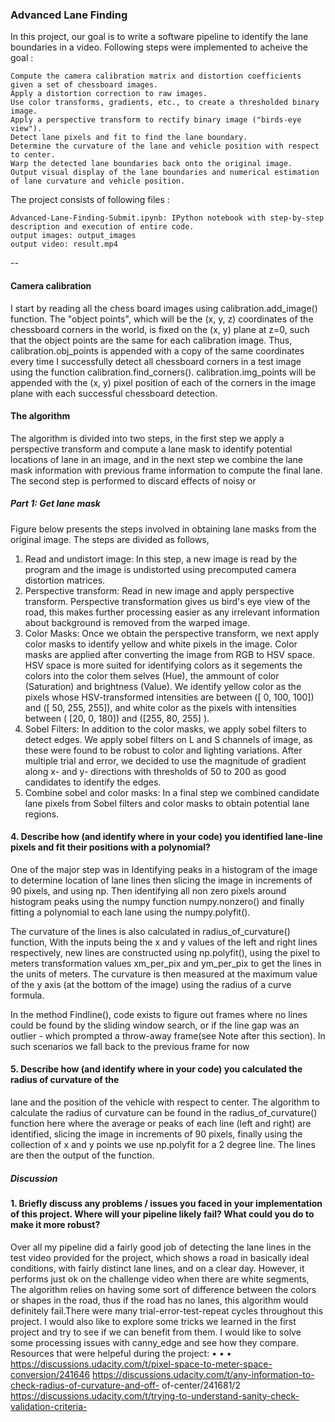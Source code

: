 ### Advanced Lane Finding

In this project, our goal is to write a software pipeline to identify the lane boundaries in a video. Following steps were implemented to acheive the goal :

    Compute the camera calibration matrix and distortion coefficients given a set of chessboard images.
    Apply a distortion correction to raw images.
    Use color transforms, gradients, etc., to create a thresholded binary image.
    Apply a perspective transform to rectify binary image ("birds-eye view").
    Detect lane pixels and fit to find the lane boundary.
    Determine the curvature of the lane and vehicle position with respect to center.
    Warp the detected lane boundaries back onto the original image.
    Output visual display of the lane boundaries and numerical estimation of lane curvature and vehicle position.

The project consists of following files :


    Advanced-Lane-Finding-Submit.ipynb: IPython notebook with step-by-step description and execution of entire code.
    output images: output_images
    output video: result.mp4

--
#### Camera calibration
 I start by reading all the chess board images using calibration.add_image() function. The "object points", which will be the (x, y, z) coordinates of the chessboard corners in the world, is fixed on the (x, y) plane at z=0, such that the object points are the same for each calibration image. Thus, calibration.obj_points is appended with a copy of the same coordinates every time I successfully detect all chessboard corners in a test image using the function calibration.find_corners(). calibration.img_points will be appended with the (x, y) pixel position of each of the corners in the image plane with each successful chessboard detection. 
 
#### The algorithm

The algorithm is divided into two steps, in the first step we apply a perspective transform and compute a lane mask to identify potential locations of lane in an image, and in the next step we combine the lane mask information with previous frame information to compute the final lane. The second step is performed to discard effects of noisy or

##### Part 1: Get lane mask

Figure below presents the steps involved in obtaining lane masks from the original image. The steps are divided as follows,

1. Read and undistort image: In this step, a new image is read by the program and the image is undistorted using precomputed camera distortion matrices.
2. Perspective transform: Read in new image and apply perspective transform. Perspective transformation gives us bird's eye view of the road, this makes further processing easier as any irrelevant information about background is removed from the warped image.
3. Color Masks: Once we obtain the perspective transform, we next apply color masks to identify yellow and white pixels in the image. Color masks are applied after converting the image from RGB to HSV space. HSV space is more suited for identifying colors as it segements the colors into the color them selves (Hue), the ammount of color (Saturation) and brightness (Value). We identify yellow color as the pixels whose HSV-transformed intensities are between \([ 0, 100, 100]\) and \([ 50, 255, 255]\), and white color as the pixels with intensities between \( [20, 0, 180]\) and \([255, 80, 255] \).
4. Sobel Filters: In addition to the color masks, we apply sobel filters to detect edges. We apply sobel filters on L and S channels of image, as these were found to be robust to color and lighting variations. After multiple trial and error, we decided to use the magnitude of gradient along x- and y- directions with thresholds of 50 to 200 as good candidates to identify the edges.
5. Combine sobel and color masks: In a final step we combined candidate lane pixels from Sobel filters and color masks to obtain potential lane regions.


#### 4. Describe how (and identify where in your code) you identified lane-line pixels and fit their positions with a polynomial?

One of the major step was in Identifying peaks in a histogram of the image to determine
location of lane lines then slicing the image in increments of 90 pixels, and using np.
Then identifying all non zero pixels around histogram peaks using the numpy function numpy.nonzero() and finally fitting a polynomial to each lane using the numpy.polyfit().

The curvature of the lines is also calculated in radius_of_curvature() function, With the inputs
being the x and y values of the left and right lines respectively, new lines are constructed using
np.polyfit(), using the pixel to meters transformation values xm_per_pix and ym_per_pix to get the lines in the units of meters. The curvature is then measured at the maximum value of the y
axis (at the bottom of the image) using the radius of a curve formula.

In the method Findline(), code exists to figure out frames where no lines could be found by the
sliding window search, or if the line gap was an outlier - which prompted a throw-away
frame(see Note after this section). In such scenarios we fall back to the previous frame for now


#### 5. Describe how (and identify where in your code) you calculated the radius of curvature of the
lane and the position of the vehicle with respect to center.
The algorithm to calculate the radius of curvature can be found in the radius_of_curvature()
function here where the average or peaks of each line (left and right) are identified, slicing the
image in increments of 90 pixels, finally using the collection of x and y points we use np.polyfit
for a 2 degree line. The lines are then the output of the function.



##### Discussion
#### 1. Briefly discuss any problems / issues you faced in your implementation of this project. Where will your pipeline likely fail? What could you do to make it more robust?

Over all my pipeline did a fairly good job of detecting the lane lines in the test video provided for the project, which shows a road in basically ideal conditions, with fairly distinct lane lines, and on
a clear day. However, it performs just ok on the challenge video when there are white segments,
The algorithm relies on having some sort of difference between the colors or shapes in the road,
thus if the road has no lanes, this algorithm would definitely fail.There were many trial-error-test-repeat cycles throughout this project. I would also like to explore
some tricks we learned in the first project and try to see if we can benefit from them. I would like
to solve some processing issues with canny_edge and see how they compare.
Resources that were helpeful during the project:
•
•
•
https://discussions.udacity.com/t/pixel-space-to-meter-space-conversion/241646
https://discussions.udacity.com/t/any-information-to-check-radius-of-curvature-and-off-
of-center/241681/2
https://discussions.udacity.com/t/trying-to-understand-sanity-check-validation-criteria-
